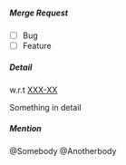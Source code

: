 ##### Merge Request

- [ ] Bug
- [ ] Feature

##### Detail

w.r.t [XXX-XX](https://XXX.com)

Something in detail

##### Mention

@Somebody
@Anotherbody
